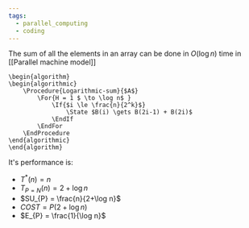 ```yaml
---
tags:
  - parallel_computing
  - coding
---
```

The sum of all the elements in an array can be done in $O(\log n)$ time in [[Parallel machine model]]

```pseudo
\begin{algorithm}
\begin{algorithmic}
	\Procedure{Logarithmic-sum}{$A$}
		\For{H = 1 $ \to \log n$ }
			\If{$i \le \frac{n}{2^k}$}
				\State $B(i) \gets B(2i-1) + B(2i)$
			\EndIf
		\EndFor
	\EndProcedure
\end{algorithmic}
\end{algorithm}
```
It's performance is:
- $T^{*}(n) = n$
- $T_{P=N}(n) = 2+\log n$
- $SU_{P} = \frac{n}{2+\log n}$
- $COST = P (2+\log n)$
- $E_{P} = \frac{1}{\log n}$

